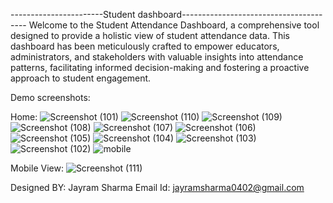 -----------------------Student dashboard---------------------------------------
Welcome to the Student Attendance Dashboard, a comprehensive tool designed to provide a holistic view of student attendance data. 
This dashboard has been meticulously crafted to empower educators, administrators, and stakeholders with valuable insights into 
attendance patterns, facilitating informed decision-making and fostering a proactive approach to student engagement.

Demo screenshots:

Home:
![Screenshot (101)](https://github.com/jayram0402/Student_dashboard/assets/147648366/9a86b520-27c6-41b9-8bf3-76cf523602f3)
![Screenshot (110)](https://github.com/jayram0402/Student_dashboard/assets/147648366/64d65b1a-7432-402c-8535-2174ca6eec84)
![Screenshot (109)](https://github.com/jayram0402/Student_dashboard/assets/147648366/8a22d5c1-7922-49f4-9da7-a6b20c7938be)
![Screenshot (108)](https://github.com/jayram0402/Student_dashboard/assets/147648366/7a3a6149-5e0e-4131-8bfc-82a8e92d19fe)
![Screenshot (107)](https://github.com/jayram0402/Student_dashboard/assets/147648366/1e896542-fb6d-47c0-887f-e2dd6fea6641)
![Screenshot (106)](https://github.com/jayram0402/Student_dashboard/assets/147648366/20defce5-6229-43bb-911c-98340ce3b6dd)
![Screenshot (105)](https://github.com/jayram0402/Student_dashboard/assets/147648366/02a47f8d-67ea-4796-8118-cdde1e319a67)
![Screenshot (104)](https://github.com/jayram0402/Student_dashboard/assets/147648366/63c69d6a-835c-4742-b2ae-ef8b0e3de191)
![Screenshot (103)](https://github.com/jayram0402/Student_dashboard/assets/147648366/579eceff-41e1-474a-881c-bdf29961b6a2)
![Screenshot (102)](https://github.com/jayram0402/Student_dashboard/assets/147648366/71e43cd3-e03c-4b33-b566-317d180fefb8)
![mobile](https://github.com/jayram0402/Student_dashboard/assets/147648366/9cba5553-d054-406d-ba14-e97912257ab0)

Mobile View:
![Screenshot (111)](https://github.com/jayram0402/Student_dashboard/assets/147648366/0e0fcf28-294a-4c84-8c50-4a24e05fc1c7)

Designed BY: Jayram Sharma 
Email Id: jayramsharma0402@gmail.com
